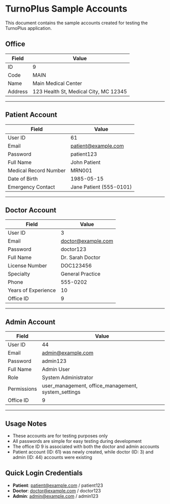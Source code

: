# TurnoPlus Sample Accounts

This document contains the sample accounts created for testing the TurnoPlus application.

## Office

| Field | Value |
|-------|-------|
| ID | 9 |
| Code | MAIN |
| Name | Main Medical Center |
| Address | 123 Health St, Medical City, MC 12345 |

---

## Patient Account

| Field | Value |
|-------|-------|
| User ID | 61 |
| Email | patient@example.com |
| Password | patient123 |
| Full Name | John Patient |
| Medical Record Number | MRN001 |
| Date of Birth | 1985-05-15 |
| Emergency Contact | Jane Patient (555-0101) |

---

## Doctor Account

| Field | Value |
|-------|-------|
| User ID | 3 |
| Email | doctor@example.com |
| Password | doctor123 |
| Full Name | Dr. Sarah Doctor |
| License Number | DOC123456 |
| Specialty | General Practice |
| Phone | 555-0202 |
| Years of Experience | 10 |
| Office ID | 9 |

---

## Admin Account

| Field | Value |
|-------|-------|
| User ID | 44 |
| Email | admin@example.com |
| Password | admin123 |
| Full Name | Admin User |
| Role | System Administrator |
| Permissions | user_management, office_management, system_settings |
| Office ID | 9 |

---

## Usage Notes

- These accounts are for testing purposes only
- All passwords are simple for easy testing during development
- The office ID 9 is associated with both the doctor and admin accounts
- Patient account (ID: 61) was newly created, while doctor (ID: 3) and admin (ID: 44) accounts were existing

## Quick Login Credentials

- **Patient**: patient@example.com / patient123
- **Doctor**: doctor@example.com / doctor123
- **Admin**: admin@example.com / admin123
